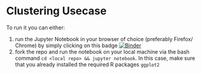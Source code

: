 # Clustering Usecase

To run it you can either:

1. run the Jupyter Notebook in your browser of choice (preferably Firefox/ Chrome) by simply clicking on this badge [![Binder](http://mybinder.org/badge.svg)](http://beta.mybinder.org/v2/gh/compstat-lmu/rcourses_notebook_statistics/master?filepath=notebook_statistics.ipynb)
2. fork the repo and run the notebook on your local machine via the bash command `cd <local repo> && jupyter notebook`. In this case, make sure that you already installed the required R packages `ggplot2`
